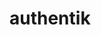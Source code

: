 <!-- generated by markdown-notes-tree -->

# authentik

<!-- optional markdown-notes-tree directory description starts here -->

<!-- optional markdown-notes-tree directory description ends here -->


